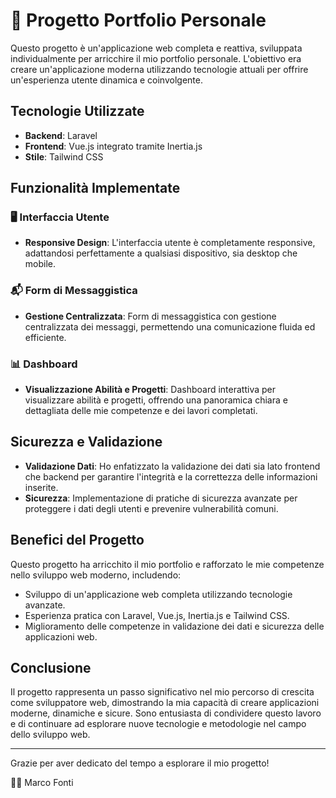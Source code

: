 # 📄 Progetto Portfolio Personale

Questo progetto è un'applicazione web completa e reattiva, sviluppata individualmente per arricchire il mio portfolio personale. L'obiettivo era creare un'applicazione moderna utilizzando tecnologie attuali per offrire un'esperienza utente dinamica e coinvolgente.

## Tecnologie Utilizzate

- **Backend**: Laravel
- **Frontend**: Vue.js integrato tramite Inertia.js
- **Stile**: Tailwind CSS

## Funzionalità Implementate

### 🖥️ Interfaccia Utente
- **Responsive Design**: L'interfaccia utente è completamente responsive, adattandosi perfettamente a qualsiasi dispositivo, sia desktop che mobile.

### 📬 Form di Messaggistica
- **Gestione Centralizzata**: Form di messaggistica con gestione centralizzata dei messaggi, permettendo una comunicazione fluida ed efficiente.

### 📊 Dashboard
- **Visualizzazione Abilità e Progetti**: Dashboard interattiva per visualizzare abilità e progetti, offrendo una panoramica chiara e dettagliata delle mie competenze e dei lavori completati.

## Sicurezza e Validazione

- **Validazione Dati**: Ho enfatizzato la validazione dei dati sia lato frontend che backend per garantire l'integrità e la correttezza delle informazioni inserite.
- **Sicurezza**: Implementazione di pratiche di sicurezza avanzate per proteggere i dati degli utenti e prevenire vulnerabilità comuni.

## Benefici del Progetto

Questo progetto ha arricchito il mio portfolio e rafforzato le mie competenze nello sviluppo web moderno, includendo:

- Sviluppo di un'applicazione web completa utilizzando tecnologie avanzate.
- Esperienza pratica con Laravel, Vue.js, Inertia.js e Tailwind CSS.
- Miglioramento delle competenze in validazione dei dati e sicurezza delle applicazioni web.

## Conclusione

Il progetto rappresenta un passo significativo nel mio percorso di crescita come sviluppatore web, dimostrando la mia capacità di creare applicazioni moderne, dinamiche e sicure. Sono entusiasta di condividere questo lavoro e di continuare ad esplorare nuove tecnologie e metodologie nel campo dello sviluppo web.

---

Grazie per aver dedicato del tempo a esplorare il mio progetto!

👨‍💻 Marco Fonti


